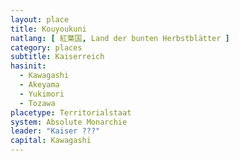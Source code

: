 ```yaml
---
layout: place
title: Kouyoukuni
natlang: [ 紅葉国, Land der bunten Herbstblätter ]
category: places
subtitle: Kaiserreich
hasinit:
  - Kawagashi
  - Akeyama
  - Yukimori
  - Tozawa
placetype: Territorialstaat
system: Absolute Monarchie
leader: "Kaiser ???" 
capital: Kawagashi
---
```


